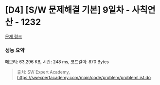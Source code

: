 # [D4] [S/W 문제해결 기본] 9일차 - 사칙연산 - 1232 

[문제 링크](https://swexpertacademy.com/main/code/problem/problemDetail.do?contestProbId=AV141J8KAIcCFAYD) 

### 성능 요약

메모리: 63,296 KB, 시간: 248 ms, 코드길이: 870 Bytes



> 출처: SW Expert Academy, https://swexpertacademy.com/main/code/problem/problemList.do